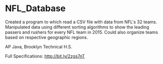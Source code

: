 # NFL_Database
Created a program to which read a CSV file with data from NFL's 32 teams. Manipulated data using different sorting algorithms to show the leading passers and rushers for every NFL team in 2015. Could also organize teams based on respective geographic regions.

AP Java, Brooklyn Technical H.S.

Full Specifications: http://bit.ly/2zgs7nT
